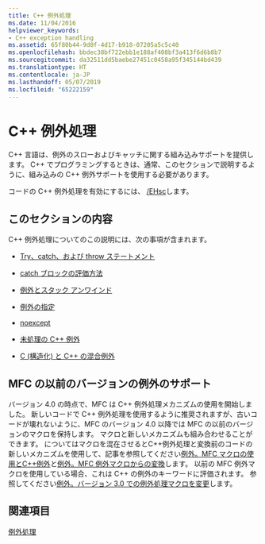 ```yaml
---
title: C++ 例外処理
ms.date: 11/04/2016
helpviewer_keywords:
- C++ exception handling
ms.assetid: 65f80b44-9d0f-4d17-b910-07205a5c5c40
ms.openlocfilehash: bbdec38bf722ebb1e188af408bf3a413f6d6b8b7
ms.sourcegitcommit: da32511dd5baebe27451c0458a95f345144bd439
ms.translationtype: HT
ms.contentlocale: ja-JP
ms.lasthandoff: 05/07/2019
ms.locfileid: "65222159"
---
```

# <a name="c-exception-handling"></a>C++ 例外処理

C++ 言語は、例外のスローおよびキャッチに関する組み込みサポートを提供します。 C++ でプログラミングするときは、通常、このセクションで説明するように、組み込みの C++ 例外サポートを使用する必要があります。

コードの C++ 例外処理を有効にするには、 [/EHsc](../build/reference/eh-exception-handling-model.md)します。

## <a name="in-this-section"></a>このセクションの内容

C++ 例外処理についてのこの説明には、次の事項が含まれます。

- [Try、catch、および throw ステートメント](../cpp/try-throw-and-catch-statements-cpp.md)

- [catch ブロックの評価方法](../cpp/how-catch-blocks-are-evaluated-cpp.md)

- [例外とスタック アンワインド](../cpp/exceptions-and-stack-unwinding-in-cpp.md)

- [例外の指定](../cpp/exception-specifications-throw-cpp.md)

- [noexcept](../cpp/noexcept-cpp.md)

- [未処理の C++ 例外](../cpp/unhandled-cpp-exceptions.md)

- [C (構造化) と C++ の混合例外](../cpp/mixing-c-structured-and-cpp-exceptions.md)

## <a name="support-for-earlier-mfc-exceptions"></a>MFC の以前のバージョンの例外のサポート

バージョン 4.0 の時点で、MFC は C++ 例外処理メカニズムの使用を開始しました。 新しいコードで C++ 例外処理を使用するように推奨されますが、古いコードが壊れないように、MFC のバージョン 4.0 以降では MFC の以前のバージョンのマクロを保持します。 マクロと新しいメカニズムも組み合わせることができます。 についてはマクロを混在させるとC++例外処理と変換前のコードの新しいメカニズムを使用して、記事を参照してください[例外。MFC マクロの使用とC++例外](../mfc/exceptions-using-mfc-macros-and-cpp-exceptions.md)と[例外。MFC 例外マクロからの変換](../mfc/exceptions-converting-from-mfc-exception-macros.md)します。 以前の MFC 例外マクロを使用している場合、これは C++ の例外のキーワードに評価されます。 参照してください[例外。バージョン 3.0 での例外処理マクロを変更](../mfc/exceptions-changes-to-exception-macros-in-version-3-0.md)します。

## <a name="see-also"></a>関連項目

[例外処理](../cpp/exception-handling-in-visual-cpp.md)
